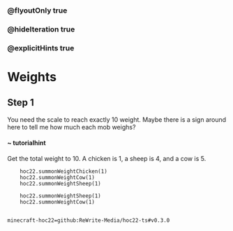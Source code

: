 ### @flyoutOnly true
### @hideIteration true
### @explicitHints true


# Weights

## Step 1
You need the scale to reach exactly 10 weight. Maybe there is a sign around here to tell me how much each mob weighs? 

#### ~ tutorialhint 
Get the total weight to 10. A chicken is 1, a sheep is 4, and a cow is 5.



```ghost
    hoc22.summonWeightChicken(1)
    hoc22.summonWeightCow(1)
    hoc22.summonWeightSheep(1)
```
```template
    hoc22.summonWeightSheep(1)
    hoc22.summonWeightCow(1)
      
```
```package
minecraft-hoc22=github:ReWrite-Media/hoc22-ts#v0.3.0
```